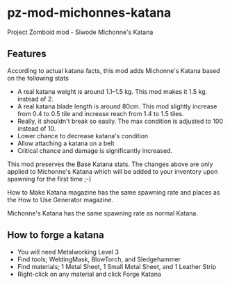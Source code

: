 # pz-mod-michonnes-katana

Project Zomboid mod - Siwode Michonne's Katana

## Features

According to actual katana facts, this mod adds Michonne's Katana based on the following stats

- A real katana weight is around 1.1–1.5 kg. This mod makes it 1.5 kg. instead of 2.
- A real katana blade length is around 80cm. This mod slightly increase from 0.4 to 0.5 tile and increase reach from 1.4 to 1.5 tiles.
- Really, it shouldn't break so easily. The max condition is adjusted to 100 instead of 10.
- Lower chance to decrease katana's condition
- Allow attaching a katana on a belt
- Critical chance and damage is significantly increased.

This mod preserves the Base Katana stats. The changes above are only applied to Michonne's Katana which will be added to your inventory upon spawning for the first time ;-)

How to Make Katana magazine has the same spawning rate and places as the How to Use Generator magazine.

Michonne's Katana has the same spawning rate as normal Katana.

## How to forge a katana

- You will need Metalworking Level 3
- Find tools; WeldingMask, BlowTorch, and Sledgehammer
- Find materials; 1 Metal Sheet, 1 Small Metal Sheet, and 1 Leather Strip
- Right-click on any material and click Forge Katana
